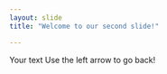 ```yaml
---
layout: slide 
title: "Welcome to our second slide!"

---
```

Your text
Use the left arrow to go back!
